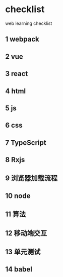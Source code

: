 # checklist
web learning checklist

## 1 webpack

## 2 vue

## 3 react

## 4 html

## 5 js

## 6 css

## 7 TypeScript

## 8 Rxjs

## 9 浏览器加载流程

## 10 node

## 11 算法

## 12 移动端交互

## 13 单元测试

## 14 babel
